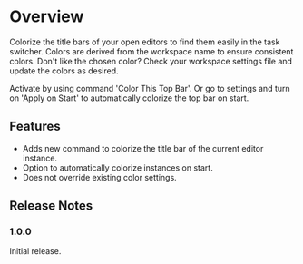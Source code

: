 # Overview

Colorize the title bars of your open editors to find them easily in the task switcher. Colors are derived from the workspace name to ensure consistent colors. Don't like the chosen color? Check your workspace settings file and update the colors as desired.

Activate by using command 'Color This Top Bar'. Or go to settings and turn on 'Apply on Start' to automatically colorize the top bar on start.

## Features

* Adds new command to colorize the title bar of the current editor instance.
* Option to automatically colorize instances on start.
* Does not override existing color settings.

## Release Notes

### 1.0.0

Initial release.